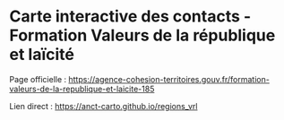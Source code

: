# Carte interactive des contacts - Formation Valeurs de la république et laïcité

Page officielle : https://agence-cohesion-territoires.gouv.fr/formation-valeurs-de-la-republique-et-laicite-185

Lien direct : https://anct-carto.github.io/regions_vrl